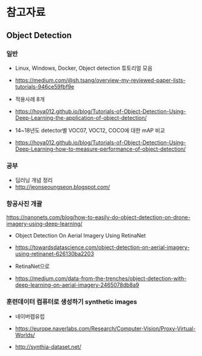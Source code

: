 # 참고자료
## Object Detection
### 일반
- Linux, Windows, Docker, Object detection 튜토리얼 모음
- https://medium.com/@sh.tsang/overview-my-reviewed-paper-lists-tutorials-946ce59fbf9e

- 적용사례 8개
- https://hoya012.github.io/blog/Tutorials-of-Object-Detection-Using-Deep-Learning-the-application-of-object-detection/

- 14~18년도 detector별 VOC07, VOC12, COCO에 대한 mAP 비교
- https://hoya012.github.io/blog/Tutorials-of-Object-Detection-Using-Deep-Learning-how-to-measure-performance-of-object-detection/

### 공부
- 딥러닝 개념 정리
- http://jeonseoungseon.blogspot.com/

### 항공사진 개괄
https://nanonets.com/blog/how-to-easily-do-object-detection-on-drone-imagery-using-deep-learning/

- Object Detection On Aerial Imagery Using RetinaNet
- https://towardsdatascience.com/object-detection-on-aerial-imagery-using-retinanet-626130ba2203

- RetinaNet으로 
- https://medium.com/data-from-the-trenches/object-detection-with-deep-learning-on-aerial-imagery-2465078db8a9


### 훈련데이터 컴퓨터로 생성하기 synthetic images
- 네이버렙유럽
- https://europe.naverlabs.com/Research/Computer-Vision/Proxy-Virtual-Worlds/

- http://synthia-dataset.net/